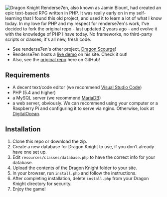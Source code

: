 ![Dragon Knight](https://github.com/splashsky/dragon-knight/blob/master/resources/assets/img/logos/red-black.png)
Renderse7en, also known as Jamin Blount, had created an epic text-based RPG written in PHP. It was really early on in my self-learning that I found this old project, and used it to learn a lot of what I know today. In my love for PHP and my respect for renderse7en's work, I've decided to fork the original repo - last updated 2 years ago - and evolve it with the knowledge of PHP I have today. No frameworks, no third-party scripts or classes; it's all new, fresh code.

* See renderse7en's other project, [Dragon Scourge](https://github.com/renderse7en/dragon-scourge)!
* Renderse7en hosts a [live demo](http://dragon.se7enet.com/) on his site. Check it out!
* Also, see the [original repo](https://github.com/renderse7en/dragon-knight) here on GitHub!

## Requirements
* A decent text/code editor (we recommend [Visual Studio Code](https://github.com/Microsoft/vscode))
* PHP (5.4 and higher)
* a MySQL server (we recommend [MariaDB](https://mariadb.com))
* a web server, obviously. We can recommend using your computer or a Raspberry Pi and configuring it to serve via nginx. Otherwise, look at [DigitalOcean](https://www.digitalocean.com).

## Installation
1. Clone this repo or download the zip.
2. Create a new database for Dragon Knight to use, if you don't already have one set up.
3. Edit `resources/classes/database.php` to have the correct info for your database.
4. Upload the contents of the Dragon Knight folder to your site.
5. In your browser, run `install.php` and follow the instructions.
6. After completing installation, delete `install.php` from your Dragon Knight directory for security.
7. Enjoy the game!
